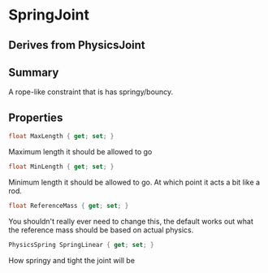 # SpringJoint

## Derives from PhysicsJoint

## Summary

A rope-like constraint that is has springy/bouncy.
## Properties

```c#
float MaxLength { get; set; } 
```
Maximum length it should be allowed to go
```c#
float MinLength { get; set; } 
```
Minimum length it should be allowed to go. At which point it acts a bit like a rod.
```c#
float ReferenceMass { get; set; } 
```
You shouldn't really ever need to change this, the default works out
what the reference mass should be based on actual physics.
```c#
PhysicsSpring SpringLinear { get; set; } 
```
How springy and tight the joint will be
